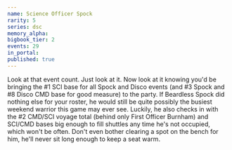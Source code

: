 ```yaml
---
name: Science Officer Spock
rarity: 5
series: dsc
memory_alpha:
bigbook_tier: 2
events: 29
in_portal:
published: true
---
```


Look at that event count. Just look at it. Now look at it knowing you'd be bringing the #1 SCI base for all Spock and Disco events (and #3 Spock and #8 Disco CMD base for good measure) to the party. If Beardless Spock did nothing else for your roster, he would still be quite possibly the busiest weekend warrior this game may ever see. Luckily, he also checks in with the #2 CMD/SCI voyage total (behind only First Officer Burnham) and SCI/CMD bases big enough to fill shuttles any time he's not occupied, which won't be often. Don't even bother clearing a spot on the bench for him, he'll never sit long enough to keep a seat warm.
